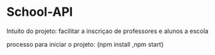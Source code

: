 # School-API

Intuito do projeto: facilitar a inscriçao de professores e alunos a escola

processo para iniciar o projeto: {npm install ,npm start}  
